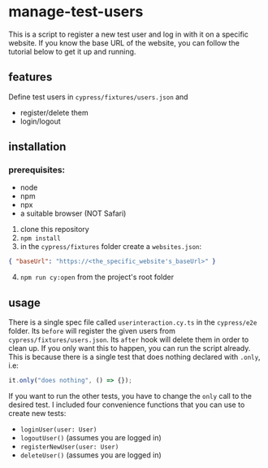 # manage-test-users

This is a script to register a new test user and log in with it on a specific website.
If you know the base URL of the website, you can follow the tutorial below to get it up and running.

## features

Define test users in `cypress/fixtures/users.json` and

- register/delete them
- login/logout

## installation

### prerequisites:

- node
- npm
- npx
- a suitable browser (NOT Safari)

1. clone this repository
2. `npm install`
3. in the `cypress/fixtures` folder create a `websites.json`:

```json
{ "baseUrl": "https://<the_specific_website's_baseUrl>" }
```

4. `npm run cy:open` from the project's root folder

## usage

There is a single spec file called `userinteraction.cy.ts` in the `cypress/e2e` folder.
Its `before` will register the given users from `cypress/fixtures/users.json`.
Its `after` hook will delete them in order to clean up.
If you only want this to happen, you can run the script already.
This is because there is a single test that does nothing declared with `.only`, i.e:

```ts
it.only("does nothing", () => {});
```

If you want to run the other tests, you have to change the `only` call to the desired test.
I included four convenience functions that you can use to create new tests:

- `loginUser(user: User)`
- `logoutUser()` (assumes you are logged in)
- `registerNewUser(user: User)`
- `deleteUser()` (assumes you are logged in)
